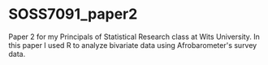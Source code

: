 # SOSS7091_paper2
Paper 2 for my Principals of Statistical Research class at Wits University. In this paper I used R to analyze bivariate data using Afrobarometer's survey data.
